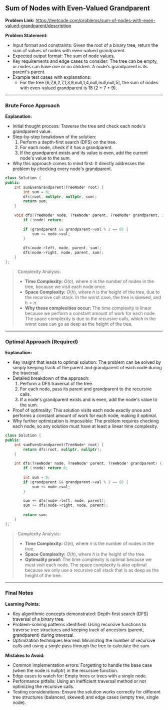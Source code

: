 ## Sum of Nodes with Even-Valued Grandparent
**Problem Link:** https://leetcode.com/problems/sum-of-nodes-with-even-valued-grandparent/description

**Problem Statement:**
- Input format and constraints: Given the root of a binary tree, return the sum of values of nodes with even-valued grandparent.
- Expected output format: The sum of node values.
- Key requirements and edge cases to consider: The tree can be empty, or nodes can have one or no children. A node's grandparent is its parent's parent.
- Example test cases with explanations: 
    - For the tree [6,7,8,2,7,1,3,9,null,1,4,null,null,null,5], the sum of nodes with even-valued grandparent is 18 (2 + 7 + 9).

---

### Brute Force Approach

**Explanation:**
- Initial thought process: Traverse the tree and check each node's grandparent value.
- Step-by-step breakdown of the solution:
    1. Perform a depth-first search (DFS) on the tree.
    2. For each node, check if it has a grandparent.
    3. If the grandparent exists and its value is even, add the current node's value to the sum.
- Why this approach comes to mind first: It directly addresses the problem by checking every node's grandparent.

```cpp
class Solution {
public:
    int sumEvenGrandparent(TreeNode* root) {
        int sum = 0;
        dfs(root, nullptr, nullptr, sum);
        return sum;
    }
    
    void dfs(TreeNode* node, TreeNode* parent, TreeNode* grandparent, int& sum) {
        if (!node) return;
        
        if (grandparent && grandparent->val % 2 == 0) {
            sum += node->val;
        }
        
        dfs(node->left, node, parent, sum);
        dfs(node->right, node, parent, sum);
    }
};
```

> Complexity Analysis:
> - **Time Complexity:** $O(n)$, where $n$ is the number of nodes in the tree, because we visit each node once.
> - **Space Complexity:** $O(h)$, where $h$ is the height of the tree, due to the recursive call stack. In the worst case, the tree is skewed, and $h = n$.
> - **Why these complexities occur:** The time complexity is linear because we perform a constant amount of work for each node. The space complexity is due to the recursive calls, which in the worst case can go as deep as the height of the tree.

---

### Optimal Approach (Required)

**Explanation:**
- Key insight that leads to optimal solution: The problem can be solved by simply keeping track of the parent and grandparent of each node during the traversal.
- Detailed breakdown of the approach:
    1. Perform a DFS traversal of the tree.
    2. For each node, pass its parent and grandparent to the recursive calls.
    3. If a node's grandparent exists and is even, add the node's value to the sum.
- Proof of optimality: This solution visits each node exactly once and performs a constant amount of work for each node, making it optimal.
- Why further optimization is impossible: The problem requires checking each node, so any solution must have at least a linear time complexity.

```cpp
class Solution {
public:
    int sumEvenGrandparent(TreeNode* root) {
        return dfs(root, nullptr, nullptr);
    }
    
    int dfs(TreeNode* node, TreeNode* parent, TreeNode* grandparent) {
        if (!node) return 0;
        
        int sum = 0;
        if (grandparent && grandparent->val % 2 == 0) {
            sum += node->val;
        }
        
        sum += dfs(node->left, node, parent);
        sum += dfs(node->right, node, parent);
        
        return sum;
    }
};
```

> Complexity Analysis:
> - **Time Complexity:** $O(n)$, where $n$ is the number of nodes in the tree.
> - **Space Complexity:** $O(h)$, where $h$ is the height of the tree.
> - **Optimality proof:** The time complexity is optimal because we must visit each node. The space complexity is also optimal because we only use a recursive call stack that is as deep as the height of the tree.

---

### Final Notes

**Learning Points:**
- Key algorithmic concepts demonstrated: Depth-first search (DFS) traversal of a binary tree.
- Problem-solving patterns identified: Using recursive functions to traverse tree structures and keeping track of ancestors (parent, grandparent) during traversal.
- Optimization techniques learned: Minimizing the number of recursive calls and using a single pass through the tree to calculate the sum.

**Mistakes to Avoid:**
- Common implementation errors: Forgetting to handle the base case (when the node is nullptr) in the recursive function.
- Edge cases to watch for: Empty trees or trees with a single node.
- Performance pitfalls: Using an inefficient traversal method or not optimizing the recursive calls.
- Testing considerations: Ensure the solution works correctly for different tree structures (balanced, skewed) and edge cases (empty tree, single node).
